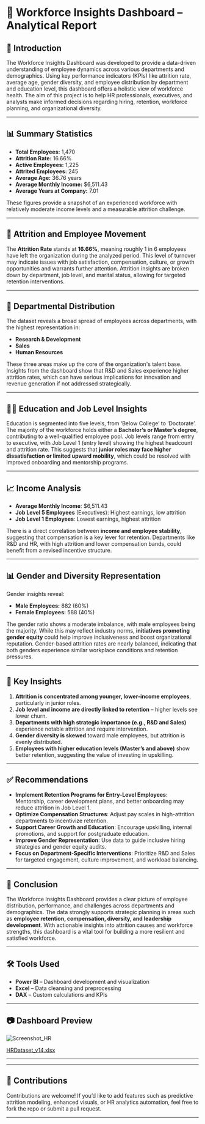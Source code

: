 
# 👥 Workforce Insights Dashboard – Analytical Report

## 📘 Introduction

The Workforce Insights Dashboard was developed to provide a data-driven understanding of employee dynamics across various departments and demographics. Using key performance indicators (KPIs) like attrition rate, average age, gender diversity, and employee distribution by department and education level, this dashboard offers a holistic view of workforce health. The aim of this project is to help HR professionals, executives, and analysts make informed decisions regarding hiring, retention, workforce planning, and organizational diversity.

---

## 📊 Summary Statistics

- **Total Employees:** 1,470  
- **Attrition Rate:** 16.66%  
- **Active Employees:** 1,225  
- **Attrited Employees:** 245  
- **Average Age:** 36.76 years  
- **Average Monthly Income:** $6,511.43  
- **Average Years at Company:** 7.01

These figures provide a snapshot of an experienced workforce with relatively moderate income levels and a measurable attrition challenge.

---

## 🔄 Attrition and Employee Movement

The **Attrition Rate** stands at **16.66%**, meaning roughly 1 in 6 employees have left the organization during the analyzed period. This level of turnover may indicate issues with job satisfaction, compensation, culture, or growth opportunities and warrants further attention. Attrition insights are broken down by department, job level, and marital status, allowing for targeted retention interventions.

---

## 📌 Departmental Distribution

The dataset reveals a broad spread of employees across departments, with the highest representation in:
- **Research & Development**
- **Sales**
- **Human Resources**

These three areas make up the core of the organization's talent base. Insights from the dashboard show that R&D and Sales experience higher attrition rates, which can have serious implications for innovation and revenue generation if not addressed strategically.

---

## 👨‍🎓 Education and Job Level Insights

Education is segmented into five levels, from ‘Below College’ to ‘Doctorate’. The majority of the workforce holds either a **Bachelor’s or Master’s degree**, contributing to a well-qualified employee pool. Job levels range from entry to executive, with Job Level 1 (entry level) showing the highest headcount and attrition rate. This suggests that **junior roles may face higher dissatisfaction or limited upward mobility**, which could be resolved with improved onboarding and mentorship programs.

---

## 📈 Income Analysis

- **Average Monthly Income**: $6,511.43  
- **Job Level 5 Employees** (Executives): Highest earnings, low attrition  
- **Job Level 1 Employees**: Lowest earnings, highest attrition  

There is a direct correlation between **income and employee stability**, suggesting that compensation is a key lever for retention. Departments like R&D and HR, with high attrition and lower compensation bands, could benefit from a revised incentive structure.

---

## 📊 Gender and Diversity Representation

Gender insights reveal:
- **Male Employees:** 882 (60%)  
- **Female Employees:** 588 (40%)

The gender ratio shows a moderate imbalance, with male employees being the majority. While this may reflect industry norms, **initiatives promoting gender equity** could help improve inclusiveness and boost organizational reputation. Gender-based attrition rates are nearly balanced, indicating that both genders experience similar workplace conditions and retention pressures.

---

## 🧠 Key Insights

1. **Attrition is concentrated among younger, lower-income employees**, particularly in junior roles.
2. **Job level and income are directly linked to retention** – higher levels see lower churn.
3. **Departments with high strategic importance (e.g., R&D and Sales)** experience notable attrition and require intervention.
4. **Gender diversity is skewed** toward male employees, but attrition is evenly distributed.
5. **Employees with higher education levels (Master’s and above)** show better retention, suggesting the value of investing in upskilling.

---

## ✅ Recommendations

- **Implement Retention Programs for Entry-Level Employees**: Mentorship, career development plans, and better onboarding may reduce attrition in Job Level 1.
- **Optimize Compensation Structures**: Adjust pay scales in high-attrition departments to incentivize retention.
- **Support Career Growth and Education**: Encourage upskilling, internal promotions, and support for postgraduate education.
- **Improve Gender Representation**: Use data to guide inclusive hiring strategies and gender equity audits.
- **Focus on Department-Specific Interventions**: Prioritize R&D and Sales for targeted engagement, culture improvement, and workload balancing.

---

## 📌 Conclusion

The Workforce Insights Dashboard provides a clear picture of employee distribution, performance, and challenges across departments and demographics. The data strongly supports strategic planning in areas such as **employee retention, compensation, diversity, and leadership development**. With actionable insights into attrition causes and workforce strengths, this dashboard is a vital tool for building a more resilient and satisfied workforce.

---

## 🛠 Tools Used

- **Power BI** – Dashboard development and visualization  
- **Excel** – Data cleansing and preprocessing  
- **DAX** – Custom calculations and KPIs  

---

## 📷 Dashboard Preview

![Screenshot_HR](https://github.com/user-attachments/assets/255083f9-dfb6-43e1-8332-83daeb1e98e1)

[HRDataset_v14.xlsx](https://github.com/user-attachments/files/20741109/HRDataset_v14.xlsx)

---

---

## 🙌 Contributions

Contributions are welcome! If you’d like to add features such as predictive attrition modeling, enhanced visuals, or HR analytics automation, feel free to fork the repo or submit a pull request.

---
